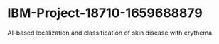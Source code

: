 # IBM-Project-18710-1659688879
AI-based localization and classification of skin disease with erythema
